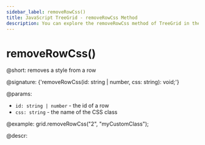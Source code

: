 ```yaml
---
sidebar_label: removeRowCss()
title: JavaScript TreeGrid - removeRowCss Method 
description: You can explore the removeRowCss method of TreeGrid in the documentation of the DHTMLX JavaScript UI library. Browse developer guides and API reference, try out code examples and live demos, and download a free 30-day evaluation version of DHTMLX Suite 7.
---
```


# removeRowCss()

@short: removes a style from a row

@signature: {'removeRowCss(id: string | number, css: string): void;'}

@params:
- `id: string | number` - the id of a row
- `css: string` - the name of the CSS class

@example:
grid.removeRowCss("2", "myCustomClass");

@descr:

[comment]: # (@relatedapi: grid/api/grid_addrowcss_method.md)
